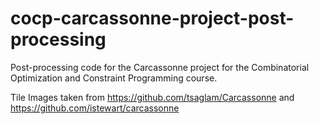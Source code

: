 # cocp-carcassonne-project-post-processing
Post-processing code for the Carcassonne project for the Combinatorial Optimization and Constraint Programming course.

Tile Images taken from https://github.com/tsaglam/Carcassonne and https://github.com/istewart/carcassonne

